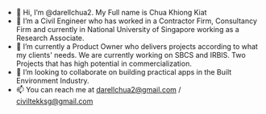 - 👋 Hi, I’m @darellchua2. My Full name is Chua Khiong Kiat
- 👀 I’m a Civil Engineer who has worked in a Contractor Firm, Consultancy Firm and currently in National University of Singapore working as a Research Associate.
- 🌱 I’m currently a Product Owner who delivers projects according to what my clients' needs. We are currently working on SBCS and IRBIS. Two Projects that has high potential in commercialization.
- 💞️ I’m looking to collaborate on building practical apps in the Built Environment Industry.
- 📫 You can reach me at darellchua2@gmail.com / civiltekksg@gmail.com
<!---
darellchua2/darellchua2 is a ✨ special ✨ repository because its `README.md` (this file) appears on your GitHub profile.
You can click the Preview link to take a look at your changes.
--->

